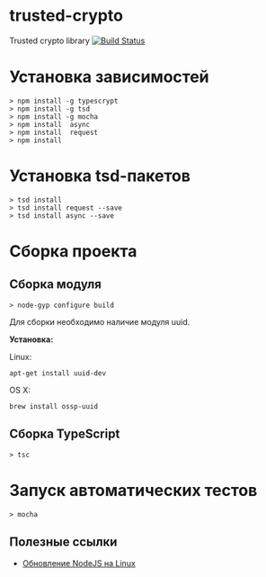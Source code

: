 # trusted-crypto
Trusted crypto library [![Build Status](https://travis-ci.org/algv/trusted-crypto.svg?branch=master&style=flat)](https://travis-ci.org/algv/trusted-crypto)

# Установка зависимостей

```
> npm install -g typescrypt
> npm install -g tsd
> npm install -g mocha
> npm install  async
> npm install  request
> npm install
```
# Установка tsd-пакетов

```
> tsd install
> tsd install request --save
> tsd install async --save
```

# Сборка проекта

## Сборка модуля

```
> node-gyp configure build
```

Для сборки необходимо наличие модуля uuid.

__Установка:__

Linux:
```
apt-get install uuid-dev
```
OS X:
```
brew install ossp-uuid
```


## Сборка TypeScript

```
> tsc
```

# Запуск автоматических тестов

```
> mocha
```

## Полезные ссылки

- [Обновление NodeJS на Linux](https://davidwalsh.name/upgrade-nodejs)
